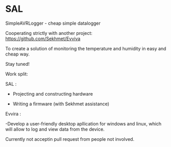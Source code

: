 SAL
===

SimpleAVRLogger - cheap simple datalogger

Cooperating strictly with another project:
https://github.com/Sekhmet/Evviva

To create a solution of monitoring the temperature and humidity in easy and cheap way.

Stay tuned!

Work split:

SAL :

- Projecting and constructing hardware

- Writing a firmware (with Sekhmet assistance)

Evvira :

-Develop a user-friendly desktop apllication for windows and linux, which will allow to log and view data from the device.


Currently not acceptin pull request from people not involved.

